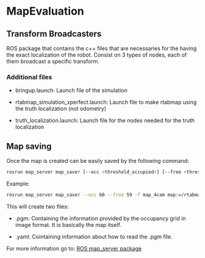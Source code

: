 # MapEvaluation

## Transform Broadcasters
ROS package that contains the c++ files that are necessaries for the having the exact localization of the robot.
Consist on 3 types of nodes, each of them broadcast a specific transform.

### Additional files

* bringup.launch: Launch file of the simulation

* rtabmap_simulation_xperfect.launch: Launch file to make rtabmap using the truth localization (not odometry) 

* truth_localization.launch: Launch file for the nodes needed for the truth localization

## Map saving
Once the map is created can be easily  saved by the following command: 


```bash
rosrun map_server map_saver [--occ <threshold_occupied>] [--free <threshold_free>] [-f <mapname>] map:=/your/costmap/topic
```
Example: 
```bash
rosrun map_server map_saver --occ 60 --free 59 -f map_4cam map:=/rtabmap/grid_map
```

This will create two files:
* .pgm: Containing the information provided by the occupancy grid in image format. It is basically the map itself.

* .yaml: Cointaining information about how to read the .pgm file.

For more information go to: 
[ROS map_server package](http://wiki.ros.org/map_server)

